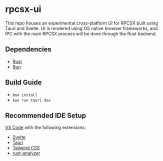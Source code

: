 # rpcsx-ui

This repo houses an experimental cross-platform UI for RPCSX built using Tauri and Svelte. UI is rendered using OS native browser frameworks, and IPC with the main RPCSX process will be done through the Rust backend.

## Dependencies
- [Rust](https://www.rust-lang.org/tools/install)
- [Bun](https://bun.sh/)

## Build Guide

- `bun install`
- `bun run tauri dev`

## Recommended IDE Setup

[VS Code](https://code.visualstudio.com/) with the following extensions:
- [Svelte](https://marketplace.visualstudio.com/items?itemName=svelte.svelte-vscode)
- [Tauri](https://marketplace.visualstudio.com/items?itemName=tauri-apps.tauri-vscode)
- [Tailwind CSS](https://marketplace.visualstudio.com/items?itemName=bradlc.vscode-tailwindcss)
- [rust-analyzer](https://marketplace.visualstudio.com/items?itemName=rust-lang.rust-analyzer)

